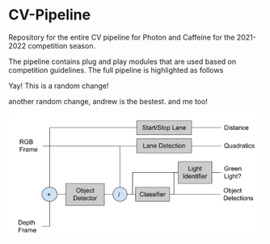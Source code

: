 # CV-Pipeline
Repository for the entire CV pipeline for Photon and Caffeine for the 2021-2022 competition season.

The pipeline contains plug and play modules that are used based on competition guidelines. The full pipeline is highlighted as follows


Yay! This is a random change!

another random change, andrew is the bestest. and me too!

![CV Pipeline Model](resources/images/pipeline_model.PNG)
